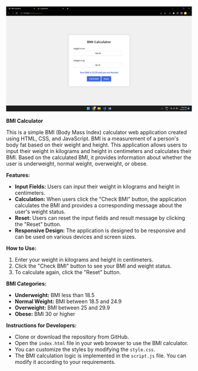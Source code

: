 
![BMI Calculator](Output.png)

**BMI Calculator**

This is a simple BMI (Body Mass Index) calculator web application created using HTML, CSS, and JavaScript. BMI is a measurement of a person's body fat based on their weight and height. This application allows users to input their weight in kilograms and height in centimeters and calculates their BMI. Based on the calculated BMI, it provides information about whether the user is underweight, normal weight, overweight, or obese.

**Features:**
- **Input Fields:** Users can input their weight in kilograms and height in centimeters.
- **Calculation:** When users click the "Check BMI" button, the application calculates the BMI and provides a corresponding message about the user's weight status.
- **Reset:** Users can reset the input fields and result message by clicking the "Reset" button.
- **Responsive Design:** The application is designed to be responsive and can be used on various devices and screen sizes.

**How to Use:**
1. Enter your weight in kilograms and height in centimeters.
2. Click the "Check BMI" button to see your BMI and weight status.
3. To calculate again, click the "Reset" button.

**BMI Categories:**
- **Underweight:** BMI less than 18.5
- **Normal Weight:** BMI between 18.5 and 24.9
- **Overweight:** BMI between 25 and 29.9
- **Obese:** BMI 30 or higher

**Instructions for Developers:**
- Clone or download the repository from GitHub.
- Open the `index.html` file in your web browser to use the BMI calculator.
- You can customize the styles by modifying the `style.css`.
- The BMI calculation logic is implemented in the `script.js` file. You can modify it according to your requirements.
